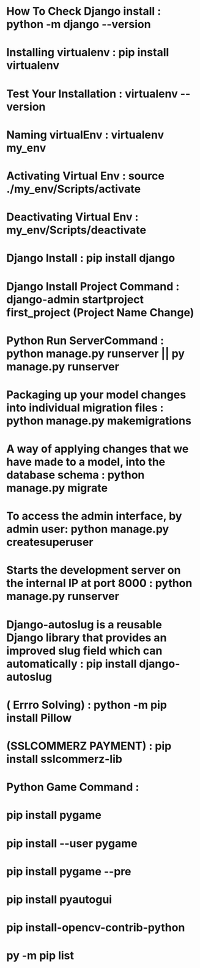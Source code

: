 # How To Check Django install : python -m django --version

# Installing virtualenv : pip install virtualenv

# Test Your Installation : virtualenv --version

# Naming virtualEnv : virtualenv my_env

# Activating Virtual Env : source ./my_env/Scripts/activate

# Deactivating Virtual Env : my_env/Scripts/deactivate

# Django Install : pip install django

# Django Install Project Command : django-admin startproject first_project (Project Name Change)

# Python Run ServerCommand : python manage.py runserver || py manage.py runserver

# Packaging up your model changes into individual migration files : python manage.py makemigrations

# A way of applying changes that we have made to a model, into the database schema : python manage.py migrate

# To access the admin interface, by admin user: python manage.py createsuperuser

# Starts the development server on the internal IP at port 8000 : python manage.py runserver

# Django-autoslug is a reusable Django library that provides an improved slug field which can automatically : pip install django-autoslug

# ( Errro Solving) : python -m pip install Pillow 

# (SSLCOMMERZ PAYMENT) : pip install sslcommerz-lib 



#  Python Game Command :  

#  pip install pygame

#  pip install --user pygame

#  pip install pygame --pre

#  pip install pyautogui

#  pip install-opencv-contrib-python

#  py -m pip list

